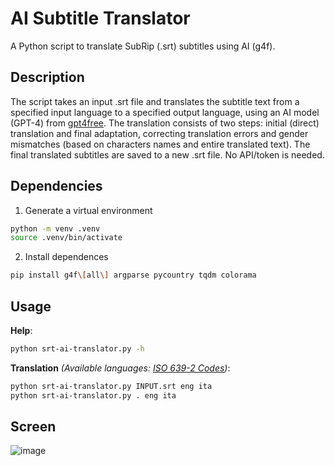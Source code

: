# AI Subtitle Translator

A Python script to translate SubRip (.srt) subtitles using AI (g4f).

## Description

The script takes an input .srt file and translates the subtitle text from a specified input language to a specified output language, using an AI model (GPT-4) from [gpt4free](https://github.com/xtekky/gpt4free). The translation consists of two steps: initial (direct) translation and final adaptation, correcting translation errors and gender mismatches (based on characters names and entire translated text). The final translated subtitles are saved to a new .srt file. No API/token is needed.

## Dependencies

1. Generate a virtual environment

```bash
python -m venv .venv
source .venv/bin/activate
```

2. Install dependences

```bash
pip install g4f\[all\] argparse pycountry tqdm colorama
```

## Usage

**Help**:

```bash
python srt-ai-translator.py -h
```

**Translation** _(Available languages: [ISO 639-2 Codes](https://www.loc.gov/standards/iso639-2/php/code_list.php))_:

```bash
python srt-ai-translator.py INPUT.srt eng ita
python srt-ai-translator.py . eng ita
```

## Screen

![image](https://i.postimg.cc/VNx3gQmP/1.png)

